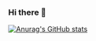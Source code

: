 ### Hi there 👋

[![Anurag's GitHub stats](https://github-readme-stats.vercel.app/api?username=Steaunk&show_icons=true)](https://github.com/anuraghazra/github-readme-stats)


<!--
**Steaunk/Steaunk** is a ✨ _special_ ✨ repository because its `README.md` (this file) appears on your GitHub profile.

Here are some ideas to get you started:

- 🔭 I’m currently working on ...
- 🌱 I’m currently learning ...
- 👯 I’m looking to collaborate on ...
- 🤔 I’m looking for help with ...
- 💬 Ask me about ...
- 📫 How to reach me: ...
- 😄 Pronouns: ...
- ⚡ Fun fact: ...
-->
